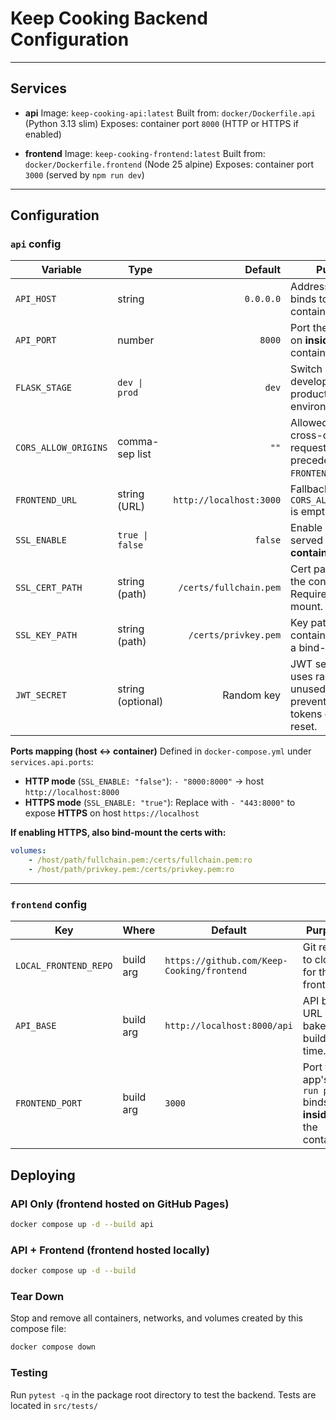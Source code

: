 # Keep Cooking Backend Configuration

---

## Services

* **api**
  Image: `keep-cooking-api:latest`
  Built from: `docker/Dockerfile.api` (Python 3.13 slim)
  Exposes: container port `8000` (HTTP or HTTPS if enabled)

* **frontend**
  Image: `keep-cooking-frontend:latest`
  Built from: `docker/Dockerfile.frontend` (Node 25 alpine)
  Exposes: container port `3000` (served by `npm run dev`)

---

## Configuration

### `api` config

| Variable             | Type            |                 Default | Purpose                                                                                 |
| -------------------- | --------------- | ----------------------: | --------------------------------------------------------------------------------------- |
| `API_HOST`           | string          |               `0.0.0.0` | Address the API binds to in the container.                                              |
| `API_PORT`           | number          |                  `8000` | Port the API listens on **inside** the container.                                       |
| `FLASK_STAGE`        | `dev \| prod`   |                  `dev` | Switch between development and production environments.                        |
| `CORS_ALLOW_ORIGINS` | comma-sep list  |                    `""` | Allowed origins for cross-origin requests. Takes precedence over `FRONTEND_URL` if set. |
| `FRONTEND_URL`       | string (URL)    | `http://localhost:3000` | Fallback origin if `CORS_ALLOW_ORIGINS` is empty.                                       |
| `SSL_ENABLE`         | `true \| false` |                 `false` | Enable HTTPS served **by the api container itself**.                                    |
| `SSL_CERT_PATH`      | string (path)   |  `/certs/fullchain.pem` | Cert path **inside** the container. Requires a bind-mount.                              |
| `SSL_KEY_PATH`       | string (path)   |    `/certs/privkey.pem` | Key path **inside** the container. Requires a bind-mount.                               |
| `JWT_SECRET`       | string (optional)   |    Random key | JWT secret key, uses random key if unused. Specify to prevent invalid tokens on server reset. |

**Ports mapping (host ↔ container)**
Defined in `docker-compose.yml` under `services.api.ports`:

* **HTTP mode** (`SSL_ENABLE: "false"`):
  `- "8000:8000"` → host `http://localhost:8000`
* **HTTPS mode** (`SSL_ENABLE: "true"`):
  Replace with `- "443:8000"` to expose **HTTPS** on host `https://localhost`

**If enabling HTTPS, also bind-mount the certs with:**
```yaml
volumes:
    - /host/path/fullchain.pem:/certs/fullchain.pem:ro
    - /host/path/privkey.pem:/certs/privkey.pem:ro
```
---

### `frontend` config

| Key                   | Where     | Default                                    | Purpose                                                                   |
| --------------------- | --------- | ------------------------------------------ | ------------------------------------------------------------------------- |
| `LOCAL_FRONTEND_REPO` | build arg | `https://github.com/Keep-Cooking/frontend` | Git repo to clone for the frontend.                                            |
| `API_BASE`       | build arg | `http://localhost:8000/api`                | API base URL baked at build time. |
| `FRONTEND_PORT`       | build arg       | `3000`                                     | Port the app's `npm run prod` binds to **inside** the container.          |

## Deploying

### API Only (frontend hosted on GitHub Pages)

```bash
docker compose up -d --build api
```

### API + Frontend (frontend hosted locally)

```bash
docker compose up -d --build
```

### Tear Down

Stop and remove all containers, networks, and volumes created by this compose file:

```bash
docker compose down
```

### Testing

Run `pytest -q` in the package root directory to test the backend. Tests are located in `src/tests/`